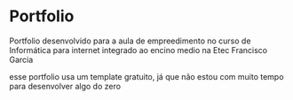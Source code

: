 # Portfolio
Portfolio desenvolvido para a aula de empreedimento no curso de Informática para internet integrado ao encino medio na Etec Francisco Garcia

esse portfolio usa um template gratuito, já que não estou com muito tempo para desenvolver algo do zero

